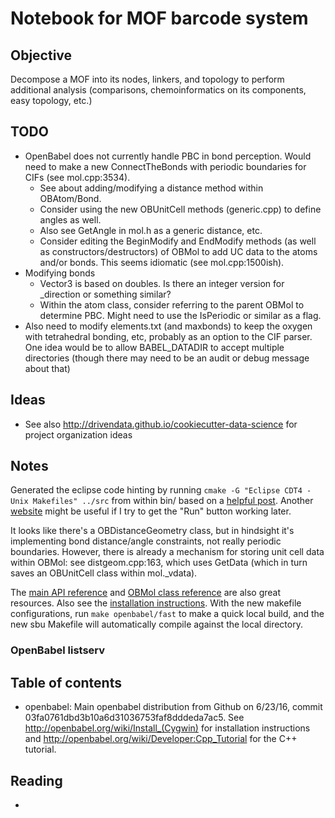 Notebook for MOF barcode system
========

Objective
---------
Decompose a MOF into its nodes, linkers, and topology to perform additional analysis (comparisons, chemoinformatics on its components, easy topology, etc.)


TODO
----
* OpenBabel does not currently handle PBC in bond perception.  Would need to make a new ConnectTheBonds with periodic boundaries for CIFs (see mol.cpp:3534).
	* See about adding/modifying a distance method within OBAtom/Bond.
	* Consider using the new OBUnitCell methods (generic.cpp) to define angles as well.
	* Also see GetAngle in mol.h as a generic distance, etc.
	* Consider editing the BeginModify and EndModify methods (as well as constructors/destructors) of OBMol to add UC data to the atoms and/or bonds.  This seems idiomatic (see mol.cpp:1500ish).
* Modifying bonds
	* Vector3 is based on doubles.  Is there an integer version for _direction or something similar?
	* Within the atom class, consider referring to the parent OBMol to determine PBC.  Might need to use the IsPeriodic or similar as a flag.
* Also need to modify elements.txt (and maxbonds) to keep the oxygen with tetrahedral bonding, etc, probably as an option to the CIF parser.  One idea would be to allow BABEL_DATADIR to accept multiple directories (though there may need to be an audit or debug message about that)


Ideas
-----
* See also <http://drivendata.github.io/cookiecutter-data-science> for project organization ideas


Notes
-----
Generated the eclipse code hinting by running `cmake -G "Eclipse CDT4 - Unix Makefiles" ../src` from within bin/ based on a [helpful post](http://stackoverflow.com/questions/11645575/importing-a-cmake-project-into-eclipse-cdt).  Another [website](http://www.badprog.com/c-eclipse-installation-of-c-c-development-tools-cdt-and-cygwin-for-windows) might be useful if I try to get the "Run" button working later.

It looks like there's a OBDistanceGeometry class, but in hindsight it's implementing bond distance/angle constraints, not really periodic boundaries.  However, there is already a mechanism for storing unit cell data within OBMol: see distgeom.cpp:163, which uses GetData (which in turn saves an OBUnitCell class within mol._vdata).

The [main API reference](http://openbabel.org/dev-api/namespaceOpenBabel.shtml) and [OBMol class reference](http://openbabel.org/dev-api/classOpenBabel_1_1OBMol.shtml) are also great resources.  Also see the [installation instructions](https://openbabel.org/docs/dev/Installation/install.html#local-build).  With the new makefile configurations, run `make openbabel/fast` to make a quick local build, and the new sbu Makefile will automatically compile against the local directory.

### OpenBabel listserv



Table of contents
-----------------
* openbabel: Main openbabel distribution from Github on 6/23/16, commit 03fa0761dbd3b10a6d31036753faf8dddeda7ac5.  See <http://openbabel.org/wiki/Install_(Cygwin)> for installation instructions and <http://openbabel.org/wiki/Developer:Cpp_Tutorial> for the C++ tutorial.


Reading
-------
* 

